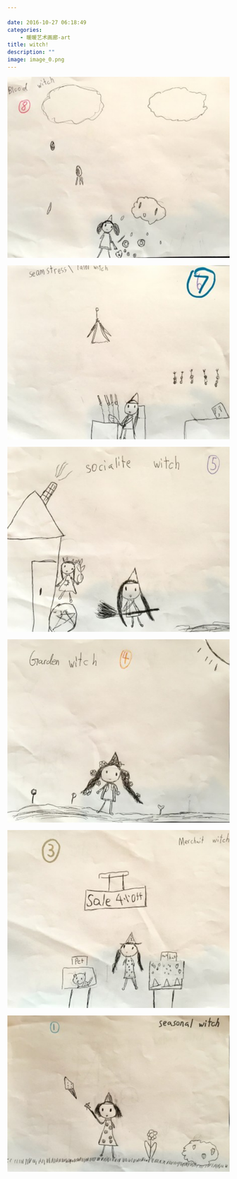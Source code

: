 ```yaml
---

date: 2016-10-27 06:18:49
categories:
    - 暖暖艺术画廊-art
title: witch!
description: ""
image: image_0.png
---
```


![](image_0.png)  
  
![](image_1.png)  
  
![](image_2.png)  
  
![](image_3.png)  
  
![](image_4.png)  
  
![](image_5.png)